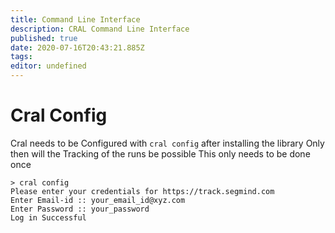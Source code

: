 ```yaml
---
title: Command Line Interface
description: CRAL Command Line Interface
published: true
date: 2020-07-16T20:43:21.885Z
tags: 
editor: undefined
---
```


# Cral Config
Cral needs to be Configured with `cral config` after installing the library 
Only then will the Tracking of the runs be possible
This only needs to be done once
```Shell
> cral config
Please enter your credentials for https://track.segmind.com
Enter Email-id :: your_email_id@xyz.com
Enter Password :: your_password
Log in Successful
```

